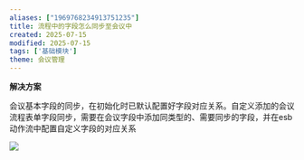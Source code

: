 ```yaml
---
aliases: ["1969768234913751235"]
title: 流程中的字段怎么同步至会议中
created: 2025-07-15
modified: 2025-07-15
tags: ['基础模块']
theme: 会议管理
---
```


**解决方案**

会议基本字段的同步，在初始化时已默认配置好字段对应关系。自定义添加的会议流程表单字段同步，需要在会议字段中添加同类型的、需要同步的字段，并在esb动作流中配置自定义字段的对应关系

![](1c948746628f6776f626a2847fde3fac.jpg)